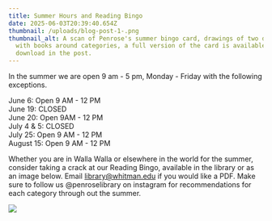 ```yaml
---
title: Summer Hours and Reading Bingo
date: 2025-06-03T20:39:40.654Z
thumbnail: /uploads/blog-post-1-.png
thumbnail_alt: A scan of Penrose's summer bingo card, drawings of two dinosaurs
  with books around categories, a full version of the card is available to
  download in the post.
---
```

In the summer we are open 9 am - 5 pm, Monday - Friday with the following exceptions. 

June 6: Open 9 AM - 12 PM\
June 19: CLOSED\
June 20: Open 9AM - 12 PM\
July 4 & 5: CLOSED\
July 25: Open 9 AM - 12 PM\
August 15: Open 9 AM - 12 PM

Whether you are in Walla Walla or elsewhere in the world for the summer, consider taking a crack at our Reading Bingo, available in the library or as an image below. Email library@whitman.edu if you would like a PDF. Make sure to follow us @penroselibrary on instagram for recommendations for each category through out the summer. 

![](/uploads/bingo.jpg)